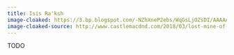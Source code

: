```yaml
---
title: Isis Ra'ksh
image-cloaked: https://3.bp.blogspot.com/-NZhXneP2ebs/WqGsLjOZsDI/AAAAAAAAV54/trjq-bZb6nI2yVtYfMxgWGptn7L8AAdtwCK4BGAYYCw/s1600/druid-2.jpg
image-cloaked-source: http://www.castlemacdnd.com/2018/03/lost-mine-of-phandelver-character.html
---
```


TODO
